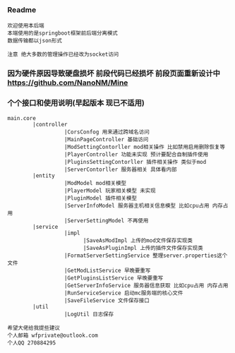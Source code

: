 ### Readme 
    
    欢迎使用本后端
    本端使用的是springboot框架前后端分离模式
    数据传输都以json形式
    
    注意 绝大多数的管理操作已经改为socket访问
    
### 因为硬件原因导致硬盘损坏 前段代码已经损坏 前段页面重新设计中 https://github.com/NanoNM/Mine
    
### 个个接口和使用说明(早起版本 现已不适用)
    
    main.core
            |controller 
                      |CorsConfog 用来通过跨域名访问
                      |MainPageController 基础访问 
                      |ModSettingContorller mod相关操作 比如禁用启用删除恢复等
                      |PlayerController 功能未实现 预计要配合自制插件使用
                      |PluginsSettingContorller 插件相关操作 类似于mod
                      |ServerContorller 服务器相关 具体看内部
            |entity
                      |ModModel mod相关模型
                      |PlayerModel 玩家相关模型 未实现
                      |PluginModel 插件相关模型
                      |ServerInfoModel 服务器主机相关信息模型 比如cpu占用 内存占用
                      |ServerSettingModel 不再使用
            |service  
                      |impl
                            |SaveAsModImpl 上传的mod文件保存实现类
                            |SaveAsPluginImpl 上传的插件文件保存实现类
                      |FormatServerSettingService 整理server.properties这个文件
                      |GetModListService 早晚要重写
                      |GetPluginsListService 早晚要重写
                      |GetServerInfoService 服务器信息获取 比如cpu占用 内存占用
                      |RunServiceService 启动mc服务端的核心文件
                      |SaveFileService 文件保存接口
            |util
                      |LogUtil 日志保存
                      
    希望大佬给我提些建议 
    个人邮箱 wfprivate@outlook.com
    个人QQ 270884295          
            
                            

